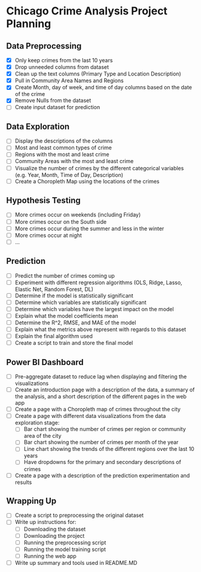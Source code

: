 # Chicago Crime Analysis Project Planning

## Data Preprocessing
- [X] Only keep crimes from the last 10 years
- [X] Drop unneeded columns from dataset
- [X] Clean up the text columns (Primary Type and Location Description)
- [X] Pull in Community Area Names and Regions
- [X] Create Month, day of week, and time of day columns based on the date of the crime
- [X] Remove Nulls from the dataset
- [ ] Create input dataset for prediction

## Data Exploration
- [ ] Display the descriptions of the columns
- [ ] Most and least common types of crime
- [ ] Regions with the most and least crime
- [ ] Community Areas with the most and least crime
- [ ] Visualize the number of crimes by the different categorical variables (e.g. Year, Month, Time of Day, Description)
- [ ] Create a Choropleth Map using the locations of the crimes

## Hypothesis Testing
- [ ] More crimes occur on weekends (including Friday)
- [ ] More crimes occur on the South side
- [ ] More crimes occur during the summer and less in the winter
- [ ] More crimes occur at night
- [ ] ...

## Prediction
- [ ] Predict the number of crimes coming up
- [ ] Experiment with different regression algorithms (OLS, Ridge, Lasso, Elastic Net, Random Forest, DL)
- [ ] Determine if the model is statistically significant
- [ ] Determine which variables are statistically significant
- [ ] Determine which variables have the largest impact on the model
- [ ] Explain what the model coefficients mean
- [ ] Determine the R^2, RMSE, and MAE of the model
- [ ] Explain what the metrics above represent with regards to this dataset
- [ ] Explain the final algorithm used
- [ ] Create a script to train and store the final model

## Power BI Dashboard
- [ ] Pre-aggregate dataset to reduce lag when displaying and filtering the visualizations
- [ ] Create an introduction page with a description of the data, a summary of the analysis, and a short description of the different pages in the web app
- [ ] Create a page with a Choropleth map of crimes throughout the city
- [ ] Create a page with different data visualizations from the data exploration stage:
  - [ ] Bar chart showing the number of crimes per region or community area of the city
  - [ ] Bar chart showing the number of crimes per month of the year
  - [ ] Line chart showing the trends of the different regions over the last 10 years
  - [ ] Have dropdowns for the primary and secondary descriptions of crimes
- [ ] Create a page with a description of the prediction experimentation and results

## Wrapping Up
- [ ] Create a script to preprocessing the original dataset
- [ ] Write up instructions for:
  - [ ] Downloading the dataset
  - [ ] Downloading the project
  - [ ] Running the preprocessing script
  - [ ] Running the model training script
  - [ ] Running the web app
- [ ] Write up summary and tools used in README.MD
